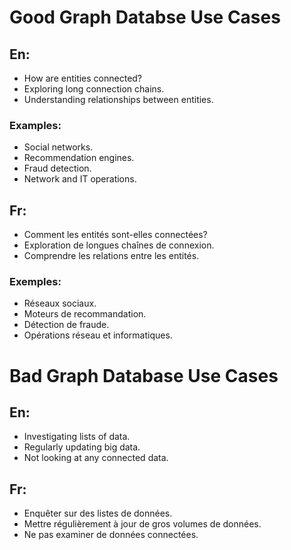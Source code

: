 # Good Graph Databse Use Cases
## En:
- How are entities connected?
- Exploring long connection chains.
- Understanding relationships between entities.
### Examples:
- Social networks.
- Recommendation engines.
- Fraud detection.
- Network and IT operations.
## Fr:
- Comment les entités sont-elles connectées?
- Exploration de longues chaînes de connexion.
- Comprendre les relations entre les entités.
### Exemples:
- Réseaux sociaux.
- Moteurs de recommandation.
- Détection de fraude.
- Opérations réseau et informatiques.

# Bad Graph Database Use Cases
## En:
- Investigating lists of data.
- Regularly updating big data.
- Not looking at any connected data.

## Fr:
- Enquêter sur des listes de données.
- Mettre régulièrement à jour de gros volumes de données.
- Ne pas examiner de données connectées.